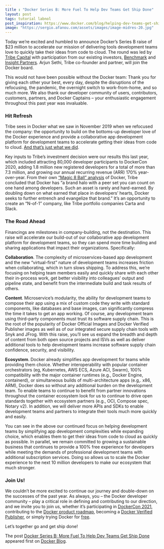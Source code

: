 ```yaml
---
title : "Docker Series B: More Fuel To Help Dev Teams Get Ship Done"
layout: post
tags: tutorial labnol
post_inspiration: https://www.docker.com/blog/helping-dev-teams-get-ship-done/
image: "https://sergio.afanou.com/assets/images/image-midres-20.jpg"
---
```



<p>Today we’re excited and humbled to announce Docker’s Series B raise of $23 million to accelerate our mission of delivering tools development teams love to quickly take their ideas from code to cloud. The round was led by <a href="https://tribecap.co/">Tribe Capital</a> with participation from our existing investors, <a href="http://www.benchmark.com/">Benchmark</a> and <a href="https://www.insightpartners.com/">Insight Partners</a>. Arjun Sethi, Tribe co-founder and partner, will join the Docker board.&nbsp;</p>



<p>This would not have been possible without the Docker team: Thank you for giving each other your best, every day, despite the disruptions of the refocusing, the pandemic, the overnight switch to work-from-home, and so much more. We also thank our developer community of users, contributors, customers, partners, and Docker Captains &#8211; your enthusiastic engagement throughout this past year was invaluable.</p>



<h3>Hit Refresh</h3>



<p>Tribe sees in Docker what we saw in November 2019 when we refocused the company: the opportunity to build on the bottoms-up developer love of the Docker experience and provide a collaborative app development platform for development teams to accelerate getting their ideas from code to cloud. <a href="https://www.docker.com/blog/dockers-next-chapter-our-first-year/">And that’s just what we did</a>.</p>



<p>Key inputs to Tribe’s investment decision were our results this last year, which included attracting 80,000 developer participants to DockerCon 2020, adding 1.8 million new registered developers for a total of more than 7.3 million, and growing our annual recurring revenue (ARR) 170% year-over-year. From their own <a href="https://tribecap.co/a-quantitative-approach-to-product-market-fit/">“Magic 8 Ball” analysis</a> of Docker, Tribe concluded that Docker has “a brand halo with a peer set you can count on one hand among developers. Such an asset is rarely and hard-earned. By doubling down on what earned that place in developers’ hearts, Docker seeks to further entrench and evangelize that brand.” It’s an opportunity to create an “N-of-1” company, like Tribe portfolio companies Carta and Slack.&nbsp;</p>



<h3>The Road Ahead</h3>



<p>Financings are milestones in company-building, not the destination. This raise will accelerate our build-out of our collaborative app development platform for development teams, so they can spend more time building and sharing applications that impact their organizations. Specifically:</p>



<p><strong>Collaboration</strong>. The complexity of microservices-based app development and the new “virtual-first” nature of development teams increases friction when collaborating, which in turn slows shipping. To address this, we’re focusing on helping team members easily and quickly share with each other their in-process work, get better visibility into colleagues’ output and pipeline state, and benefit from the intermediate build and task results of others.</p>



<p><strong>Content</strong>. Microservice’s modularity, the ability for development teams to compose their app using a mix of custom code they write with standard components, like databases and base images, can significantly compress the time it takes to get an app working. Of course, any development team using third-party components must trust its software supply chain. This is the root of the popularity of Docker Official Images and Docker Verified Publisher images as well as of our integrated secure supply chain tools with Snyk and JFrog. With this raise, you’ll see us expand the breadth and depth of content from both open source projects and ISVs as well as deliver additional tools to help development teams increase software supply chain confidence, security, and visibility.</p>



<p><strong>Ecosystem</strong>. Docker already simplifies app development for teams while providing them choice. Whether interoperability with popular container orchestrators (eg, Kubernetes, AWS ECS, Azure ACI, Swarm), 100% compatibility with the major container runtimes (e.g., Docker Engine, containerd), or simultaneous builds of multi-architecture apps (e.g,. x86, ARM), Docker does so without any additional burden on the development team. To enable teams to continue to benefit from partner innovations throughout the container ecosystem look for us to continue to drive open standards together with ecosystem partners (e.g., OCI, Compose spec, Notary v2). In addition, we will deliver more APIs and SDKs to enable development teams and partners to integrate their tools much more quickly and easily.</p>



<p>You can see in the above our continued focus on helping development teams by simplifying app development complexities while expanding choice, which enables them to get their ideas from code to cloud as quickly as possible. In parallel, we remain committed to growing a sustainable business that continues to provide a 100% free experience for developers while meeting the demands of professional development teams with additional subscription services. Doing so allows us to scale the Docker experience to the next 10 million developers to make our ecosystem that much stronger.</p>



<h3>Join Us!</h3>



<p>We couldn’t be more excited to continue our journey and double-down on the successes of the past year. As always, you &#8211; the Docker developer community &#8211; play a critical role in defining and contributing to our direction, and we invite you to join us, whether it’s participating in <a href="https://www.docker.com/dockercon/">DockerCon 2021</a>, contributing to the <a href="https://github.com/docker/roadmap">Docker product roadmap</a>, becoming a <a href="https://www.docker.com/partners#formbelow">Docker Verified Publisher</a>, or simply trying Docker for <a href="https://www.docker.com/pricing">free</a>.</p>



<p>Let’s together go and get ship done!</p>
<p>The post <a rel="nofollow" href="https://www.docker.com/blog/helping-dev-teams-get-ship-done/">Docker Series B: More Fuel To Help Dev Teams Get Ship Done</a> appeared first on <a rel="nofollow" href="https://www.docker.com/blog">Docker Blog</a>.</p>
